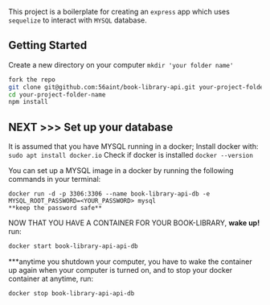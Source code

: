 This project is a boilerplate for creating an `express` app which uses `sequelize` to interact with `MYSQL` database.

## Getting Started
Create a new directory on your computer `mkdir 'your folder name'`
```bash
fork the repo
git clone git@github.com:56aint/book-library-api.git your-project-folder-name
cd your-project-folder-name
npm install
```
## NEXT >>> Set up your database
It is assumed that you have MYSQL running in a docker;
Install docker with: 
```sudo apt install docker.io```
Check  if docker is installed 
```docker --version```

You can set up a MYSQL image in a docker by running the following commands in your terminal:
```
docker run -d -p 3306:3306 --name book-library-api-db -e MYSQL_ROOT_PASSWORD=<YOUR_PASSWORD> mysql
**keep the password safe**
``` 
NOW THAT YOU HAVE A CONTAINER FOR YOUR BOOK-LIBRARY,
**wake up!** run:
```bash
docker start book-library-api-api-db
```
***anytime you shutdown your computer, you have to wake the container up again when your computer is turned on, and to stop your docker container at anytime, run:
```bash
docker stop book-library-api-api-db
```




